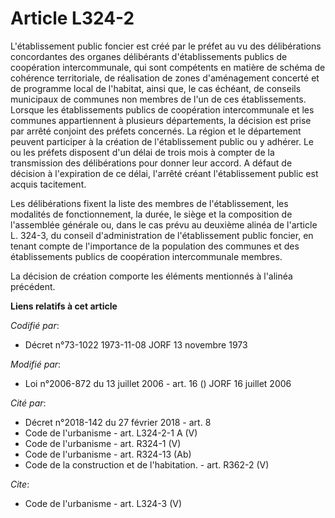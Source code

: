 # Article L324-2

L'établissement public foncier est créé par le préfet au vu des délibérations concordantes des organes délibérants
d'établissements publics de coopération intercommunale, qui sont compétents en matière de schéma de cohérence territoriale,
de réalisation de zones d'aménagement concerté et de programme local de l'habitat, ainsi que, le cas échéant, de conseils
municipaux de communes non membres de l'un de ces établissements. Lorsque les établissements publics de coopération
intercommunale et les communes appartiennent à plusieurs départements, la décision est prise par arrêté conjoint des préfets
concernés. La région et le département peuvent participer à la création de l'établissement public ou y adhérer. Le ou les
préfets disposent d'un délai de trois mois à compter de la transmission des délibérations pour donner leur accord. A défaut
de décision à l'expiration de ce délai, l'arrêté créant l'établissement public est acquis tacitement. 

Les délibérations fixent la liste des membres de l'établissement, les modalités de fonctionnement, la durée, le siège et la
composition de l'assemblée générale ou, dans le cas prévu au deuxième alinéa de l'article L. 324-3, du conseil
d'administration de l'établissement public foncier, en tenant compte de l'importance de la population des communes et des
établissements publics de coopération intercommunale membres. 

La décision de création comporte les éléments mentionnés à l'alinéa précédent.

**Liens relatifs à cet article**

_Codifié par_:

  - Décret n°73-1022 1973-11-08 JORF 13 novembre 1973

_Modifié par_:

  - Loi n°2006-872 du 13 juillet 2006 - art. 16 () JORF 16 juillet 2006

_Cité par_:

  - Décret n°2018-142 du 27 février 2018 - art. 8
  - Code de l'urbanisme - art. L324-2-1 A (V)
  - Code de l'urbanisme - art. R324-1 (V)
  - Code de l'urbanisme - art. R324-13 (Ab)
  - Code de la construction et de l'habitation. - art. R362-2 (V)

_Cite_:

  - Code de l'urbanisme - art. L324-3 (V)
